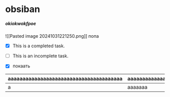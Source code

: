 # obsiban
##### okiokwokfpoe
![[Pasted image 20241031221250.png]]
попа
- [x] This is a completed task.
- [ ] This is an incomplete task.
- [x] покаать


| ааааааааааааааааааааааааааааааааааааааа | аааааааааааааааааааааааа |
| --------------------------------------- | ------------------------ |
| а                                       | ааааааа                  |


































